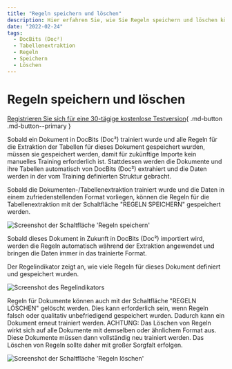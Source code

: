 ```yaml
---
title: "Regeln speichern und löschen"
description: Hier erfahren Sie, wie Sie Regeln speichern und löschen können. Lesen Sie diese wichtige Dokumentation, bevor Sie Regeln löschen.
date: "2022-02-24"
tags:
  - DocBits (Doc²)
  - Tabellenextraktion
  - Regeln
  - Speichern
  - Löschen
---
```


# Regeln speichern und löschen

[Registrieren Sie sich für eine 30-tägige kostenlose Testversion](https://app.polydocs.io){ .md-button .md-button--primary }

Sobald ein Dokument in DocBits (Doc²) trainiert wurde und alle Regeln für die Extraktion der Tabellen für dieses Dokument gespeichert wurden, müssen sie gespeichert werden, damit für zukünftige Importe kein manuelles Training erforderlich ist. Stattdessen werden die Dokumente und ihre Tabellen automatisch von DocBits (Doc²) extrahiert und die Daten werden in der vom Training definierten Struktur gebracht.

Sobald die Dokumenten-/Tabellenextraktion trainiert wurde und die Daten in einem zufriedenstellenden Format vorliegen, können die Regeln für die Tabellenextraktion mit der Schaltfläche "REGELN SPEICHERN" gespeichert werden.

![](/_images/docbits/image-33-1024x763.png "Screenshot der Schaltfläche 'Regeln speichern'")

Sobald dieses Dokument in Zukunft in DocBits (Doc²) importiert wird, werden die Regeln automatisch während der Extraktion angewendet und bringen die Daten immer in das trainierte Format.

Der Regelindikator zeigt an, wie viele Regeln für dieses Dokument definiert und gespeichert wurden.

![](/_images/docbits/image-34.png "Screenshot des Regelindikators")

Regeln für Dokumente können auch mit der Schaltfläche "REGELN LÖSCHEN" gelöscht werden. Dies kann erforderlich sein, wenn Regeln falsch oder qualitativ unbefriedigend gespeichert wurden. Dadurch kann ein Dokument erneut trainiert werden. ACHTUNG: Das Löschen von Regeln wirkt sich auf alle Dokumente mit demselben oder ähnlichem Format aus. Diese Dokumente müssen dann vollständig neu trainiert werden. Das Löschen von Regeln sollte daher mit großer Sorgfalt erfolgen.

![](/_images/docbits/image-35-1024x692.png "Screenshot der Schaltfläche 'Regeln löschen'")